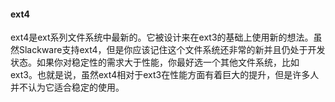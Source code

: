 #### ext4

ext4是ext系列文件系统中最新的。它被设计来在ext3的基础上使用新的想法。虽然Slackware支持ext4，但是你应该记住这个文件系统还非常的新并且仍处于开发状态。如果你对稳定性的需求大于性能，你最好选一个其他文件系统，比如ext3。也就是说，虽然ext4相对于ext3在性能方面有着巨大的提升，但是许多人并不认为它适合稳定的使用。
